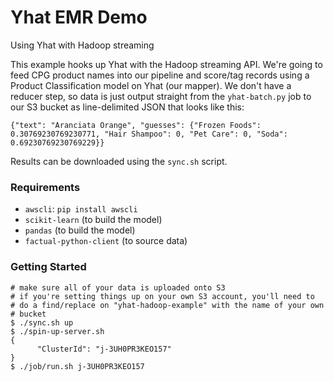 # Yhat EMR Demo
Using Yhat with Hadoop streaming

This example hooks up Yhat with the Hadoop streaming API. We're going to feed 
CPG product names into our pipeline and score/tag records using a Product 
Classification model on Yhat (our mapper). We don't have a reducer step, so data
is just output straight from the `yhat-batch.py` job to our S3 bucket as 
line-delimited JSON that looks like this:

```
{"text": "Aranciata Orange", "guesses": {"Frozen Foods": 0.30769230769230771, "Hair Shampoo": 0, "Pet Care": 0, "Soda": 0.69230769230769229}}
```

Results can be downloaded using the `sync.sh` script.

### Requirements

- `awscli`: `pip install awscli`
- `scikit-learn` (to build the model)
- `pandas` (to build the model)
- `factual-python-client` (to source data)

### Getting Started

```
# make sure all of your data is uploaded onto S3
# if you're setting things up on your own S3 account, you'll need to
# do a find/replace on "yhat-hadoop-example" with the name of your own
# bucket
$ ./sync.sh up
$ ./spin-up-server.sh
{
      "ClusterId": "j-3UH0PR3KEO157"
}
$ ./job/run.sh j-3UH0PR3KEO157
```
